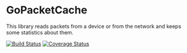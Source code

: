 # GoPacketCache

This library reads packets from a device or from the network and keeps some statistics about them.

[![Build Status](https://travis-ci.org/nikofil/gopacketcache.svg?branch=master)](https://travis-ci.org/nikofil/gopacketcache)
[![Coverage Status](https://coveralls.io/repos/github/nikofil/gopacketcache/badge.svg?branch=master)](https://coveralls.io/github/nikofil/gopacketcache?branch=master)
